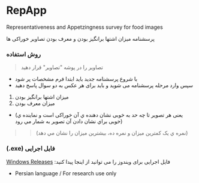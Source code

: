 # RepApp
Representativeness and Appetzingness survey for food images

پرسشنامه میزان اشتها برانگیز بودن و معرف بودن تصاویر خوراکی ها


### روش استفاده
> تصاویر را در پوشه "تصاویر" قرار دهید
- با شروع پرسشنامه جدید باید ابتدا فرم مشخصات پر شود
- سپس وارد مرحله پرسشنامه می شوید و باید برای هر عکس به دو سوال پاسخ دهید
1. میزان اشتها برانگیز بودن
2. میزان معرف بودن
  - (یعنی هر تصویر تا چه حد به خوبی نشان دهنده ي آن خوراکی است و نماینده ي خوبی براي نشان دادن آن تصویر به شمار مي رود)
>> (نمره ي يک کمترين ميزان و نمره ده، بيشترين ميزان را نشان مي دهد)

### (.exe) فایل اجرایی 
[Windows Releases](https://github.com/saeedmhq/RepApp/Releases) :فایل اجرایی برای ویندوز را می توانید از اینجا پیدا کنید


- Persian language / For research use only
